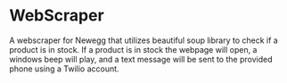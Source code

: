 # WebScraper
A webscraper for Newegg that utilizes beautiful soup library to check if a product is in stock. If a product is in stock the webpage will open, a windows beep will play, and a text message will be sent to the provided phone using a Twilio account.
